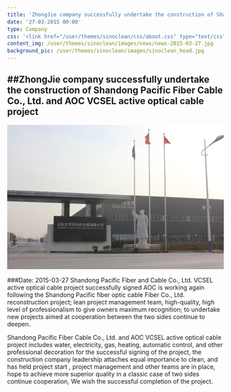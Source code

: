 ```yaml
---
title: 'ZhongJie company successfully undertake the construction of Shandong Pacific Fiber Cable Co., Ltd. and AOC VCSEL active optical cable project'
date: '27-03-2015 00:00'
type: Company
css: '<link href="/user/themes/sinoclean/css/about.css" type="text/css" rel="stylesheet" />'
content_img: /user/themes/sinoclean/images/news/news-2015-03-27.jpg
background_pic: /user/themes/sinoclean/images/sinoclean_head.jpg
---
```


##ZhongJie company successfully undertake the construction of Shandong Pacific Fiber Cable Co., Ltd. and AOC VCSEL active optical cable project
---



![News1](/user/themes/sinoclean/images/news/news-2015-03-27.jpg)

###Date: 2015-03-27
Shandong Pacific Fiber and Cable Co., Ltd. VCSEL active optical cable project successfully signed AOC is working again following the Shandong Pacific fiber optic cable Fiber Co., Ltd. reconstruction project; lean project management team, high-quality, high level of professionalism to give owners maximum recognition; to undertake new projects aimed at cooperation between the two sides continue to deepen.

Shandong Pacific Fiber Cable Co., Ltd. and AOC VCSEL active optical cable project includes water, electricity, gas, heating, automatic control, and other professional decoration for the successful signing of the project, the construction company leadership attaches equal importance to clean, and has held project start , project management and other teams are in place, hope to achieve more superior quality in a classic case of two sides continue cooperation, We wish the successful completion of the project.
